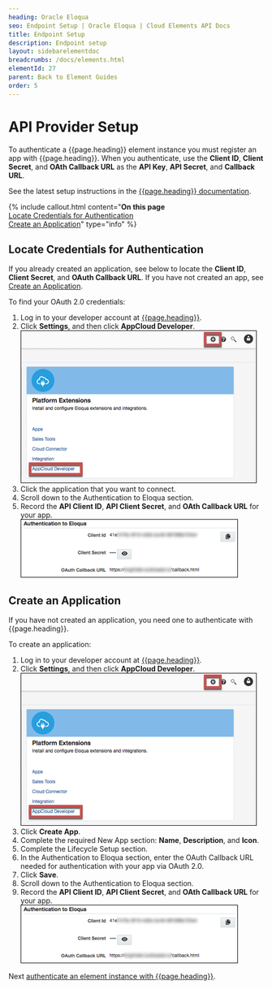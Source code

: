 ```yaml
---
heading: Oracle Eloqua
seo: Endpoint Setup | Oracle Eloqua | Cloud Elements API Docs
title: Endpoint Setup
description: Endpoint setup
layout: sidebarelementdoc
breadcrumbs: /docs/elements.html
elementId: 27
parent: Back to Element Guides
order: 5
---
```


# API Provider Setup

To authenticate a {{page.heading}} element instance you must register an app with {{page.heading}}. When you authenticate, use the **Client ID**, **Client Secret**, and **OAth Callback URL** as the **API Key**, **API Secret**, and **Callback URL**.

See the latest setup instructions in the [{{page.heading}} documentation](http://docs.oracle.com/cloud/latest/marketingcs_gs/OMCAB/#Developers/GettingStarted/Authentication/authenticate-using-oauth.htm%3FTocPath%3DGetting%2520started%2520with%2520Oracle%2520Eloqua%2520APIs%7CAuthentication%7C_____2).

{% include callout.html content="<strong>On this page</strong></br><a href=#locate-credentials-for-authentication>Locate Credentials for Authentication</a></br><a href=#create-an-application>Create an Application</a>" type="info" %}

## Locate Credentials for Authentication

If you already created an application, see below to locate the **Client ID**, **Client Secret**, and **OAuth Callback URL**. If you have not created an app, see [Create an Application](#create-an-application).

To find your OAuth 2.0 credentials:

1. Log in to your developer account at [{{page.heading}}](http://www.eloqua.com/).
2. Click **Settings**, and then click **AppCloud Developer**.
![Oracle Eloqua Seetings and AppCloud Developer](img/settings.png)
2. Click the application that you want to connect.
3. Scroll down to the Authentication to Eloqua section.
3. Record the **API Client ID**, **API Client Secret**, and  **OAth Callback URL** for your app.
![Key secret and URL](img/authentication.png)

## Create an Application

If you have not created an application, you need one to authenticate with {{page.heading}}.

To create an application:

1. Log in to your developer account at [{{page.heading}}](http://www.eloqua.com/).
2. Click **Settings**, and then click **AppCloud Developer**.
![Oracle Eloqua Seetings and AppCloud Developer](img/settings.png)
2. Click **Create App**.
3. Complete the required New App section: **Name**, **Description**, and **Icon**.
4. Complete the Lifecycle Setup section.
5. In the Authentication to Eloqua section, enter the OAuth Callback URL needed for authentication with your app via OAuth 2.0.
6. Click **Save**.
3. Scroll down to the Authentication to Eloqua section.
3. Record the **API Client ID**, **API Client Secret**, and  **OAth Callback URL** for your app.
![Key secret and URL](img/authentication.png)


Next [authenticate an element instance with {{page.heading}}](authenticate.html).
